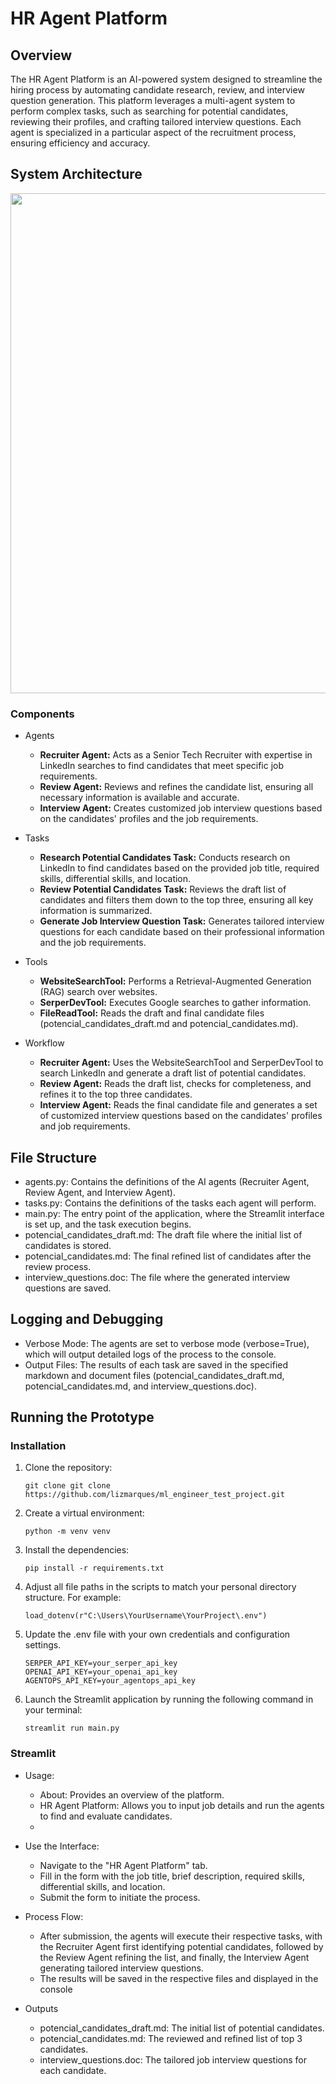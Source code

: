 # HR Agent Platform
## Overview
The HR Agent Platform is an AI-powered system designed to streamline the hiring process by automating candidate research, review, and interview question generation. This platform leverages a multi-agent system to perform complex tasks, such as searching for potential candidates, reviewing their profiles, and crafting tailored interview questions. Each agent is specialized in a particular aspect of the recruitment process, ensuring efficiency and accuracy.

## System Architecture
<p align="center"> <img width="800px" heigth="500px" src="imagens/MFCC.png">

    
### Components
- Agents

    - **Recruiter Agent:** Acts as a Senior Tech Recruiter with expertise in LinkedIn searches to find candidates that meet specific job requirements.
    - **Review Agent:** Reviews and refines the candidate list, ensuring all necessary information is available and accurate.
    - **Interview Agent:** Creates customized job interview questions based on the candidates' profiles and the job requirements.
  
- Tasks

    - **Research Potential Candidates Task:** Conducts research on LinkedIn to find candidates based on the provided job title, required skills, differential skills, and location.
    - **Review Potential Candidates Task:** Reviews the draft list of candidates and filters them down to the top three, ensuring all key information is summarized.
    - **Generate Job Interview Question Task:** Generates tailored interview questions for each candidate based on their professional information and the job requirements.

- Tools

    - **WebsiteSearchTool:** Performs a Retrieval-Augmented Generation (RAG) search over websites.
    - **SerperDevTool:** Executes Google searches to gather information.
    - **FileReadTool:** Reads the draft and final candidate files (potencial_candidates_draft.md and potencial_candidates.md).

- Workflow
  
    - **Recruiter Agent:** Uses the WebsiteSearchTool and SerperDevTool to search LinkedIn and generate a draft list of potential candidates.
    - **Review Agent:** Reads the draft list, checks for completeness, and refines it to the top three candidates.
    - **Interview Agent:** Reads the final candidate file and generates a set of customized interview questions based on the candidates' profiles and job requirements.

## File Structure
- agents.py: Contains the definitions of the AI agents (Recruiter Agent, Review Agent, and Interview Agent).
- tasks.py: Contains the definitions of the tasks each agent will perform.
- main.py: The entry point of the application, where the Streamlit interface is set up, and the task execution begins.
- potencial_candidates_draft.md: The draft file where the initial list of candidates is stored.
- potencial_candidates.md: The final refined list of candidates after the review process.
- interview_questions.doc: The file where the generated interview questions are saved.

## Logging and Debugging
- Verbose Mode: The agents are set to verbose mode (verbose=True), which will output detailed logs of the process to the console.
- Output Files: The results of each task are saved in the specified markdown and document files (potencial_candidates_draft.md, potencial_candidates.md, and interview_questions.doc).


## Running the Prototype
### Installation

1. Clone the repository:
    ```plaintext
    git clone git clone https://github.com/lizmarques/ml_engineer_test_project.git
    ```

2.  Create a virtual environment:
    
    ```plaintext
    python -m venv venv
    ```
    
3.  Install the dependencies:
    
    ```plaintext
    pip install -r requirements.txt
    ```
    
4.  Adjust all file paths in the scripts to match your personal directory structure. For example:
   
    ```plaintext
    load_dotenv(r"C:\Users\YourUsername\YourProject\.env")
    ```
    
5.  Update the .env file with your own credentials and configuration settings.
    ```plaintext
    SERPER_API_KEY=your_serper_api_key
    OPENAI_API_KEY=your_openai_api_key
    AGENTOPS_API_KEY=your_agentops_api_key
    ```
    
7.  Launch the Streamlit application by running the following command in your terminal:
    ```plaintext
    streamlit run main.py
    ```
### Streamlit
- Usage:
    - About: Provides an overview of the platform.
    - HR Agent Platform: Allows you to input job details and run the agents to find and evaluate candidates.
    - 
- Use the Interface:
    - Navigate to the "HR Agent Platform" tab.
    - Fill in the form with the job title, brief description, required skills, differential skills, and location.
    - Submit the form to initiate the process.
  
- Process Flow:
    - After submission, the agents will execute their respective tasks, with the Recruiter Agent first identifying potential candidates, followed by the Review Agent refining the list, and finally, the Interview Agent generating tailored interview questions.
    - The results will be saved in the respective files and displayed in the console
      
- Outputs
    - potencial_candidates_draft.md: The initial list of potential candidates.
    - potencial_candidates.md: The reviewed and refined list of top 3 candidates.
    - interview_questions.doc: The tailored job interview questions for each candidate.

  
